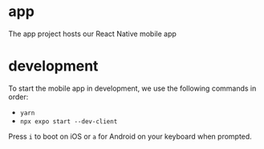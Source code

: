 # app
The app project hosts our React Native mobile app

# development

To start the mobile app in development, we use the following commands in order:
- `yarn`
- `npx expo start --dev-client`

Press `i` to boot on iOS or `a` for Android on your keyboard when prompted.
